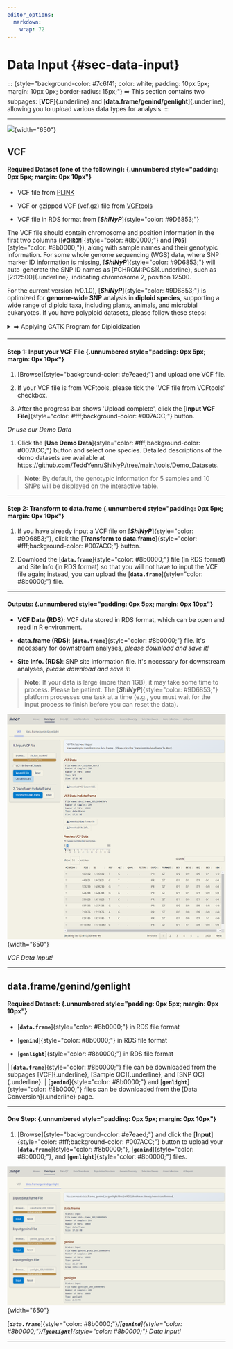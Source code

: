 ```yaml
---
editor_options: 
  markdown: 
    wrap: 72
---
```


# Data Input {#sec-data-input}

::: {style="background-color: #7c6f41; color: white; padding: 10px 5px; margin: 10px 0px; border-radius: 15px;"}
➡️ This section contains two subpages: [**VCF**]{.underline} and
[**data.frame/genind/genlight**]{.underline}, allowing you to upload
various data types for analysis.
:::

------------------------------------------------------------------------

![](images/Supp.%20Fig.%201-5_頁面_1.jpg){width="650"}

## VCF

#### Required Dataset (one of the following): {.unnumbered style="padding: 0px 5px; margin: 0px 10px"}

-   VCF file from
    <a href="https://www.cog-genomics.org/plink/1.9/input" target="_blank">PLINK</a>

-   VCF or gzipped VCF (vcf.gz) file from
    <a href="https://vcftools.sourceforge.net/man_latest.html" target="_blank">VCFtools</a>

-   VCF file in RDS format from [***ShiNyP***]{style="color: #9D6853;"}

The VCF file should contain chromosome and position information in the
first two columns ([**`#CHROM`**]{style="color: #8b0000;"} and
[**`POS`**]{style="color: #8b0000;"}), along with sample names and their
genotypic information. For some whole genome sequencing (WGS) data,
where SNP marker ID information is missing,
[***ShiNyP***]{style="color: #9D6853;"} will auto-generate the SNP ID
names as [#CHROM:POS]{.underline}, such as [2:12500]{.underline},
indicating chromosome 2, position 12500.

For the current version (v0.1.0),
[***ShiNyP***]{style="color: #9D6853;"} is optimized for **genome-wide
SNP** analysis in **diploid species**, supporting a wide range of
diploid taxa, including plants, animals, and microbial eukaryotes. If
you have polyploid datasets, please follow these steps:

<details>

<summary>➡️ Applying GATK Program for Diploidization</summary>

**Step 1: Prepare Input GVCFs**

Ensure you have multiple **GVCF** files generated from
**HaplotypeCaller** for each sample.

**Step 2: Combine GVCFs (if multiple samples)**

If you have more than one sample, merge GVCFs using:

```         
gatk CombineGVCFs \
  -R reference.fasta \
  --variant sample1.g.vcf.gz \
  --variant sample2.g.vcf.gz \
  -O combined.g.vcf.gz
```

**Step 3: Perform Joint Genotyping**

Run GenotypeGVCFs to generate a diploid VCF:

```         
gatk GenotypeGVCFs \
  -R reference.fasta \
  -V combined.g.vcf.gz \
  -O sample_diploid.vcf.gz
```

The final **VCF file** contains **diploid genotypes** (`0/0`, `0/1`, or
`1/1`). For more information, please
visit <https://gatk.broadinstitute.org/hc/en-us/articles/360037057852-GenotypeGVCFs>.

</details>

------------------------------------------------------------------------

#### Step 1: Input your VCF File {.unnumbered style="padding: 0px 5px; margin: 0px 10px"}

1.  [Browse]{style="background-color: #e7eaed;"} and upload one VCF
    file.

2.  If your VCF file is from VCFtools, please tick the 'VCF file from
    VCFtools' checkbox.

3.  After the progress bar shows 'Upload complete', click the [**Input
    VCF File**]{style="color: #fff;background-color: #007ACC;"} button.

*Or use our Demo Data*

1.  Click the [**Use Demo
    Data**]{style="color: #fff;background-color: #007ACC;"} button and
    select one species. Detailed descriptions of the demo datasets are
    available at
    <https://github.com/TeddYenn/ShiNyP/tree/main/tools/Demo_Datasets>.

> **Note:** By default, the genotypic information for 5 samples and 10
> SNPs will be displayed on the interactive table.

------------------------------------------------------------------------

#### Step 2: Transform to data.frame {.unnumbered style="padding: 0px 5px; margin: 0px 10px"}

1.  If you have already input a VCF file on
    [***ShiNyP***]{style="color: #9D6853;"}, click the [**Transform to
    data.frame**]{style="color: #fff;background-color: #007ACC;"}
    button.

2.  Download the [**`data.frame`**]{style="color: #8b0000;"} file (in
    RDS format) and Site Info (in RDS format) so that you will not have
    to input the VCF file again; instead, you can upload the
    [**`data.frame`**]{style="color: #8b0000;"} file.

------------------------------------------------------------------------

#### Outputs: {.unnumbered style="padding: 0px 5px; margin: 0px 10px"}

-   **VCF Data (RDS)**: VCF data stored in RDS format, which can be open
    and read in R environment.

-   **data.frame (RDS)**: [**`data.frame`**]{style="color: #8b0000;"}
    file. It's necessary for downstream analyses, *please download and
    save it!*

-   **Site Info. (RDS)**: SNP site information file. It's necessary for
    downstream analyses, *please download and save it!*

> **Note:** If your data is large (more than 1GB), it may take some time
> to process. Please be patient. The
> [***ShiNyP***]{style="color: #9D6853;"} platform processes one task at
> a time (e.g., you must wait for the input process to finish before you
> can reset the data).

![](screenshots/DataInput1.png){width="650"}

*VCF Data Input!*

------------------------------------------------------------------------

## data.frame/genind/genlight

#### Required Dataset: {.unnumbered style="padding: 0px 5px; margin: 0px 10px"}

-   [**`data.frame`**]{style="color: #8b0000;"} in RDS file format

-   [**`genind`**]{style="color: #8b0000;"} in RDS file format

-   [**`genlight`**]{style="color: #8b0000;"} in RDS file format

| [**`data.frame`**]{style="color: #8b0000;"} file can be downloaded from the subpages [VCF]{.underline}, [Sample QC]{.underline}, and [SNP QC]{.underline}.
| [**`genind`**]{style="color: #8b0000;"} and [**`genlight`**]{style="color: #8b0000;"} files can be downloaded from the [Data Conversion]{.underline} page.

------------------------------------------------------------------------

#### **One Step:** {.unnumbered style="padding: 0px 5px; margin: 0px 10px"}

1.  [Browse]{style="background-color: #e7eaed;"} and click the
    [**Input**]{style="color: #fff;background-color: #007ACC;"} button
    to upload your [**`data.frame`**]{style="color: #8b0000;"},
    [**`genind`**]{style="color: #8b0000;"}, and
    [**`genlight`**]{style="color: #8b0000;"} files.

![](screenshots/DataInput2.png){width="650"}

[***`data.frame`***]{style="color: #8b0000;"}*/[**`genind`**]{style="color: #8b0000;"}/[**`genlight`**]{style="color: #8b0000;"}
Data Input!*

------------------------------------------------------------------------
